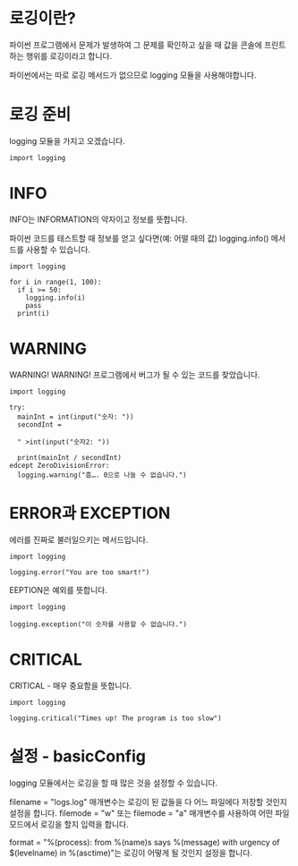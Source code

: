 # 로깅이란?
파이썬 프로그램에서 문제가 발생하여 그 문제를 확인하고 싶을 때 값을 콘솔에 프린트하는 행위를 로깅이라고 합니다.

파이썬에서는 따로 로깅 메서드가 없으므로 logging 모듈을 사용해야합니다.

# 로깅 준비
logging 모듈을 가지고 오겠습니다.
```
import logging
```

# INFO
INFO는 INFORMATION의 약자이고 정보를 뜻합니다.

파이썬 코드를 테스트할 때 정보를 얻고 싶다면(예: 어떨 때의 값) logging.info() 메서드를 사용할 수 있습니다.

```
import logging

for i in range(1, 100):
  if i >= 50:
    logging.info(i)
    pass
  print(i)
```

# WARNING
WARNING! WARNING! 프로그램에서 버그가 될 수 있는 코드를 찾았습니다.

```
import logging

try:
  mainInt = int(input("숫자: "))
  secondInt =

  " >int(input("숫자2: "))

  print(mainInt / secondInt)
edcept ZeroDivisionError:
  logging.warning("흠…. 0으로 나눌 수 없습니다.")
```

# ERROR과 EXCEPTION
에러를 진짜로 불러일으키는 메서드입니다.

```
import logging

logging.error("You are too smart!")
```

EEPTION은 예외를 뜻합니다.

```
import logging

logging.exception("이 숫자를 사용할 수 없습니다.")
```

# CRITICAL
CRITICAL - 매우 중요함을 뜻합니다.

```
import logging

logging.critical("Times up! The program is too slow")
```

# 설정 - basicConfig
logging 모듈에서는 로깅을 할 때 많은 것을 설정할 수 있습니다.

filename = "logs.log" 매개변수는 로깅이 된 값들을 다 어느 파일에다 저장할 것인지 설정을 합니다. filemode = "w" 또는 filemode = "a" 매개변수를 사용하여 어떤 파일 모드에서 로깅을 할지 입력을 합니다.

format = "%(process): from %(name)s says %(message) with urgency of $(levelname) in %(asctime)"는 로깅이 어떻게 될 것인지 설정을 합니다.
